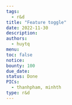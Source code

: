 ```yaml
---
tags:
  - r&d
title: "Feature toggle"
date: 2022-11-30
description:
authors:
  - huytq
menu:
toc: false
notice:
bounty: 100
due_date:
status: Done
PICs:
  - thanhpham, minhth
type: r&d
---
```

